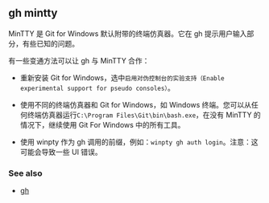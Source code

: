 ## gh mintty

MinTTY 是 Git for Windows 默认附带的终端仿真器。它在 gh 提示用户输入部分，有些已知的问题。

有一些变通方法可以让 gh 与 MinTTY 合作：

- 重新安装 Git for Windows，选中`启用对伪控制台的实验支持（Enable experimental support for pseudo consoles）`。

- 使用不同的终端仿真器和 Git for Windows，如 Windows 终端。您可以从任何终端仿真器运行`C:\Program Files\Git\bin\bash.exe`，在没有 MinTTY 的情况下，继续使用 Git For Windows 中的所有工具。

- 使用 winpty 作为 gh 调用的前缀，例如：`winpty gh auth login`。注意：这可能会导致一些 UI 错误。

### See also

- [gh](./gh.zh.md)
